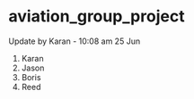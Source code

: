 # aviation_group_project

Update by Karan - 10:08 am 25 Jun


1. Karan 
2. Jason
3. Boris 
4. Reed 
